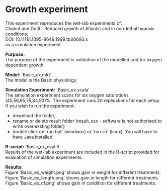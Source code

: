 # Growth experiment

This experiment reproduces the wet-lab experiments of:<br>
Chabot and Dutil - Reduced growth of Atlantic cod in non-lethal hypoxic conditions; <br>
DOI: 10.1111/j.1095-8649.1999.tb00693.x <br>
as a simulation experiment


**Purpose:**<br>
The purpose of the experiment is validation of the modelled cod for oxygen dependent growth.


**Model:** 'Basic_ex.mlrj'<br>
The model is the Basic physiology.


**Simulation Experiment:** 'Basic_ex.scala'<br>
The simulation experiment scans for six oxygen saturations (45,56,65,75,84,93)%. The experiment runs 20 replications for each setup. <br>
If you wish to run the experiment:
* download the folder, 
* rename or delete result folder (result_xxx - software is not authorised to write over exsting folder)
* double click on 'run.bat' (windwos) or 'run.sh' (linux). 
You will have to have Java installed.


**R-script:** 'Basic_ex_eval.R'<br>
Results of the wet-lab experiment are included in the R-script provided for evaluation of simulation experiments.


**Results:**<br>
Figure 'Basic_ex_weight.png' shows gain in weight for different treatments. <br>
Figure 'Basic_ex_length.png' shows gain in length for different treatments. <br>
Figure 'Basic_ex_cf.png' shows gain in condition for different treatments. 
